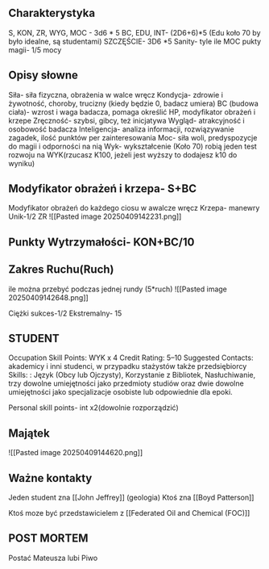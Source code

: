 ## Charakterystyka
S, KON, ZR, WYG, MOC - 3d6 * 5
BC, EDU, INT- (2D6+6)*5 (Edu koło 70 by było idealne, są studentami)
SZCZĘŚCIE- 3D6 *5
Sanity- tyle ile MOC
pukty magii- 1/5 mocy


## Opisy słowne
Siła- siła fizyczna, obrażenia w walce wręcz 
Kondycja- zdrowie i żywotność, choroby, trucizny (kiedy będzie 0, badacz umiera)
BC (budowa ciała)- wzrost i waga badacza, pomaga określić HP, modyfikator obrażeń i krzepe
Zręczność- szybsi, gibcy, też inicjatywa
Wygląd- atrakcyjność i osobowość badacza
Inteligencja- analiza informacji, rozwiązywanie zagadek, ilość punktów per zainteresowania
Moc- siła woli, predyspozycje do magii i odporności na nią
Wyk- wykształcenie (Koło 70) robią jeden test rozwoju na WYK(rzucasz K100, jeżeli jest wyższy to dodajesz k10 do wyniku)

## Modyfikator obrażeń i krzepa- S+BC
Modyfikator obrażeń do każdego ciosu w awalcze wręcz
Krzepa- manewry
Unik-1/2 ZR
![[Pasted image 20250409142231.png]]
## Punkty Wytrzymałości- KON+BC/10

## Zakres Ruchu(Ruch)
ile można przebyć podczas jednej rundy (5*ruch)
![[Pasted image 20250409142648.png]]


Ciężki sukces-1/2
Ekstremalny- 15

## STUDENT 
Occupation Skill Points: WYK x 4
Credit Rating: 5–10
Suggested Contacts: akademicy i inni studenci, w przypadku stażystów także przedsiębiorcy
Skills: : Język (Obcy lub Ojczysty), Korzystanie z Bibliotek, Nasłuchiwanie, trzy dowolne umiejętności jako przedmioty studiów oraz dwie dowolne umiejętności jako specjalizacje osobiste lub odpowiednie dla epoki.

Personal skill points- int x2(dowolnie rozporządzić)
## Majątek
![[Pasted image 20250409144620.png]]

## Ważne kontakty
Jeden student zna [[John Jeffrey]] (geologia)
Ktoś zna [[Boyd Patterson]]

Ktoś moze być przedstawicielem z [[Federated Oil and Chemical (FOC)]]

## POST MORTEM
Postać Mateusza lubi Piwo 